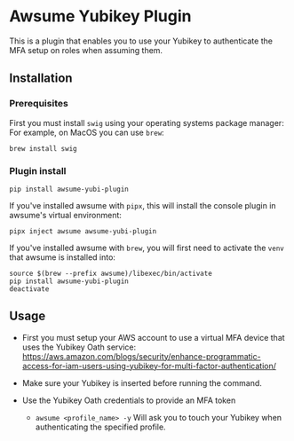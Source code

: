 # Awsume Yubikey Plugin

This is a plugin that enables you to use your Yubikey to authenticate the MFA setup on roles when assuming them.

## Installation

### Prerequisites

First you must install `swig` using your operating systems package manager:
For example, on MacOS you can use `brew`:

```
brew install swig
```

### Plugin install

```
pip install awsume-yubi-plugin
```

If you've installed awsume with `pipx`, this will install the console plugin in awsume's virtual environment:

```
pipx inject awsume awsume-yubi-plugin
```

If you've installed awsume with `brew`, you will first need to activate the `venv` that awsume is installed into:

```
source $(brew --prefix awsume)/libexec/bin/activate
pip install awsume-yubi-plugin
deactivate
```

## Usage

- First you must setup your AWS account to use a virtual MFA device that uses the Yubikey Oath service: https://aws.amazon.com/blogs/security/enhance-programmatic-access-for-iam-users-using-yubikey-for-multi-factor-authentication/

- Make sure your Yubikey is inserted before running the command.

- Use the Yubikey Oath credentials to provide an MFA token
  - `awsume <profile_name> -y` Will ask you to touch your Yubikey when authenticating the specified profile.
